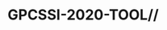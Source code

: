 # GPCSSI-2020-TOOL//<script/>

Documentation  

Installing and using of GPCSSI-OSINT is very easy. Installation process is very simple.

    Downloading or cloning GPCSSI-OSINT github repository.
    Installing all dependencies.

Let's Begin !!!
Setting up the environment (Linux Operating System)

Step 1 - Cloning GPCSSI-OSINT on your linux system.

In order to download GPCSSI-TOOL simply clone the github repository. Below is the command which you can use in order to clone GPCSSI-TOOL repository.

```git clone https://github.com/prabhdeep1/GPCSSI-OSINT.git```

Step 2 - Make sure python3 and python3-pip is installed on your system.

You can also perform a check by typing this command in your terminal.

```sudo apt install python3 python3-pip```

Step 3 - Installing all dependencies.

Once you clone and check python installation, you will find directory name as GPCSSI-TOOL. Just go to that directory and install using these commands:

```cd GPCSSI-OSINT``` 

``` pip3 install -r requirements.txt ```

Setting up the environment (Windows Operating System)

Step 1 - Downloading  on your windows system.

In order to download GPCSSI-TOOL from github repository simply copy and paste this URL in your favourite browser.

```https://github.com/prabhdeep1/GPCSSI-OSINT.git```

Step 2 - Unzipping the file

Once you download, you will find zipped file name as GPCSSI-OSINT.zip. Just right click on that zipped file and unzip the file using any software like WinZip, WinRAR.

Step 2 - Installing all dependencies.

After unzipping, go to that directory using Command Prompt and type the following command.

```pip3 install -r requirements.txt```

Usage

GPCSSI-OSINT is very handy tool and easy to use. All you have to do is just have to pass values to parameter. In order to start GPCSSI-OSINT just type:

1. PHONENUMBER
This option allows you to gather information of given phonenumber.

Enter Your Choice >> 1

PHONE NUMBER (91XXXXXXXXXX) >>

2. INSTAGRAM
This option allows you to gather information of given INSTAGRAM Account.

Enter Your Choice >> 2

Enter Usernmane: 

3. TWITTER
This option allows you to gather information of given TWITTER Username.

Enter Your Choice >> 3

Enter Username:

4. FACEBOOK
This option allows you to gather information of given FACEBOOK Username.

Enter Your Choice >> 4

Enter Username:

5. DOMAIN
This option allows you to gather information of given DOMAIN Name.

Enter Your Choice >> 5

Enter Domain Name:

6. EXIT
When you are done using tool choose this OPTION

Enter Your Choice >> 0

GOOD BYE, HAVE A NICE DAY :)

IF YOU PUT ANY OTHER NUMBER THAN (0-5), IT WILL BE CONSIDERED AS INVALID INPUT and TAKE YOU BACK TO THE MENU.



